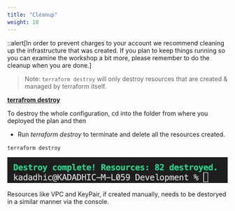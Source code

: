 ```yaml
---
title: "Cleanup"
weight: 10
---
```


::alert[In order to prevent charges to your account we recommend cleaning up the infrastructure that was created. If you plan to keep things running so you can examine the workshop a bit more, please remember to do the cleanup when you are done.]

>Note: ```terraform destroy``` will only destroy resources that are created & managed by terraform itself. 

**<ins>terrafrom destroy</ins>**
  
To destroy the whole configuration, cd into the folder from where you deployed the plan and then   
- Run *terraform destroy* to terminate and delete all the resources created.

```console
terraform destroy
```

![delete](/static/Images/clean_up/Destroy.png)

Resources like VPC and KeyPair, if created manually, needs to be destoryed in a similar manner via the console.

